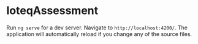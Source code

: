 # IoteqAssessment

Run `ng serve` for a dev server. Navigate to `http://localhost:4200/`. The application will automatically reload if you change any of the source files.


